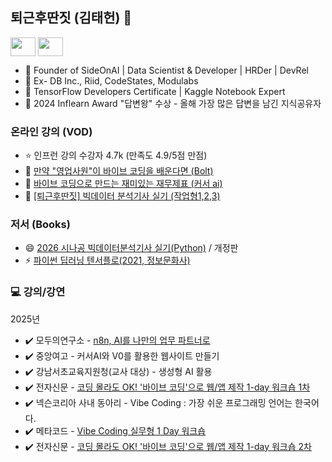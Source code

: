 
<!--
**lovedlim/lovedlim** is a ✨ _special_ ✨ repository because its `README.md` (this file) appears on your GitHub profile.

Here are some ideas to get you started:

- 🔭 I’m currently working on ...
- 🌱 I’m currently learning ...
- 👯 I’m looking to collaborate on ...
- 🤔 I’m looking for help with ...
- 💬 Ask me about ...
- 📫 How to reach me: ...
- 😄 Pronouns: ...
- ⚡ Fun fact: ...
-->
## 퇴근후딴짓 (김태헌) 👋

<p align="left">
<a href="https://www.youtube.com/c/@ai-study" target="blank"><img align="center" src="https://raw.githubusercontent.com/rahuldkjain/github-profile-readme-generator/master/src/images/icons/Social/youtube.svg" alt="" height="30" width="40" /></a> 
<a href="https://www.linkedin.com/in/%ED%83%9C%ED%97%8C-%EA%B9%80-4870836b/" target="blank"><img align="center" src="https://raw.githubusercontent.com/rahuldkjain/github-profile-readme-generator/master/src/images/icons/Social/linked-in-alt.svg" alt="" height="30" width="40" /></a>

- 📌 Founder of SideOnAI | Data Scientist & Developer | HRDer | DevRel
- 📌 Ex- DB Inc., Riid, CodeStates, Modulabs
- 📌 TensorFlow Developers Certificate | Kaggle Notebook Expert
- 📌 2024 Inflearn Award "답변왕" 수상 - 올해 가장 많은 답변을 남긴 지식공유자

### 온라인 강의 (VOD)
- ⭐ 인프런 강의 수강자 4.7k (만족도 4.9/5점 만점)
- 🌱 [만약 "영업사원"이 바이브 코딩을 배운다면 (Bolt)](https://inf.run/vsGXs)
- 👯 [바이브 코딩으로 만드는 재미있는 재무제표 (커서 ai)](https://inf.run/dhPNo)
- 🤔 [[퇴근후딴짓] 빅데이터 분석기사 실기 (작업형1,2,3)](https://inf.run/HYmN)

### 저서 (Books)
- 😄 [2026 시나공 빅데이터분석기사 실기(Python)](https://product.kyobobook.co.kr/detail/S000216355151) / 개정판
- ⚡ [파이썬 딥러닝 텐서플로(2021, 정보문화사)](http://www.yes24.com/Product/Goods/102603640?OzSrank=2)

### 💻 **강의/강연**
2025년 
- ✔️ 모두의연구소 - [n8n, AI를 나만의 업무 파트너로](https://event-us.kr/modu/event/100282)
- ✔️ 중앙여고 - 커서AI와 V0를 활용한 웹사이트 만들기
- ✔️ 강남서초교육지원청(교사 대상) - 생성형 AI 활용
- ✔️ 전자신문 - [코딩 몰라도 OK! '바이브 코딩'으로 웹/앱 제작 1-day 워크숍 1차](https://conference.etnews.com/conf_info.html?uid=385)
- ✔️ 넥슨코리아 사내 동아리 - Vibe Coding : 가장 쉬운 프로그래밍 언어는 한국어다.
- ✔️ 메타코드 - [Vibe Coding 실무형 1 Day 워크숍](https://www.datanet.co.kr/news/articleView.html?idxno=203465)
- ✔️ 전자신문 - [코딩 몰라도 OK! '바이브 코딩'으로 웹/앱 제작 1-day 워크숍 2차](https://conference.etnews.com/conf_info.html?uid=406)
<!--
- ✔️ 멀티캠퍼스(SSAFY) - [AI 트랜드/문화] 새로운 개발 경험, 바이브 코딩 실습
- ✔️ 한국여성정책연구원 - 파이썬 / 엑셀 
- ✔️ 성남시청소년재단 - ??
- ✔️ 국토안전관리원 - 3개 과정
- ✔️ 국토안전관리원 - 3개 과정
- ✔️ 국토안전관리원 - 3개 과정
- ✔️ 전자신문 - [코딩 몰라도 OK! '바이브 코딩'으로 웹/앱 제작 1-day 워크숍 3차](https://conference.etnews.com/conf_info.html?uid=417)
- ✔️ KISA 2025 블록체인 밋업데이
-->



